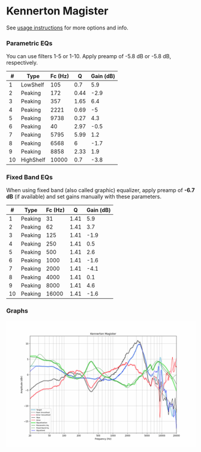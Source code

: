 # Kennerton Magister
See [usage instructions](https://github.com/jaakkopasanen/AutoEq#usage) for more options and info.

### Parametric EQs
You can use filters 1-5 or 1-10. Apply preamp of -5.8 dB or -5.8 dB, respectively.

|   # | Type      |   Fc (Hz) |    Q |   Gain (dB) |
|-----|-----------|-----------|------|-------------|
|   1 | LowShelf  |       105 | 0.7  |         5.9 |
|   2 | Peaking   |       172 | 0.44 |        -2.9 |
|   3 | Peaking   |       357 | 1.65 |         6.4 |
|   4 | Peaking   |      2221 | 0.69 |        -5   |
|   5 | Peaking   |      9738 | 0.27 |         4.3 |
|   6 | Peaking   |        40 | 2.97 |        -0.5 |
|   7 | Peaking   |      5795 | 5.99 |         1.2 |
|   8 | Peaking   |      6568 | 6    |        -1.7 |
|   9 | Peaking   |      8858 | 2.33 |         1.9 |
|  10 | HighShelf |     10000 | 0.7  |        -3.8 |

### Fixed Band EQs
When using fixed band (also called graphic) equalizer, apply preamp of **-6.7 dB** (if available) and set gains manually with these parameters.

|   # | Type    |   Fc (Hz) |    Q |   Gain (dB) |
|-----|---------|-----------|------|-------------|
|   1 | Peaking |        31 | 1.41 |         5.9 |
|   2 | Peaking |        62 | 1.41 |         3.7 |
|   3 | Peaking |       125 | 1.41 |        -1.9 |
|   4 | Peaking |       250 | 1.41 |         0.5 |
|   5 | Peaking |       500 | 1.41 |         2.6 |
|   6 | Peaking |      1000 | 1.41 |        -1.6 |
|   7 | Peaking |      2000 | 1.41 |        -4.1 |
|   8 | Peaking |      4000 | 1.41 |         0.1 |
|   9 | Peaking |      8000 | 1.41 |         4.6 |
|  10 | Peaking |     16000 | 1.41 |        -1.6 |

### Graphs
![](./Kennerton%20Magister.png)
